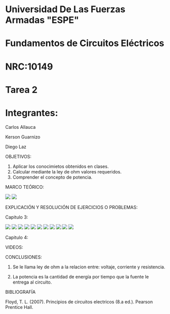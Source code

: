 # Universidad De Las Fuerzas Armadas "ESPE"

# Fundamentos de Circuitos Eléctricos 
# NRC:10149
# Tarea 2

 # Integrantes:
 Carlos Allauca
 
 Kerson Guarnizo
 
 Diego Laz

OBJETIVOS:
1. Aplicar los conocimietos obtenidos en clases.
2. Calcular mediante la ley de ohm valores requeridos.
3. Comprender el concepto de potencia. 

MARCO TEÓRICO:

![](https://github.com/Diego-Laz/Deber-2/blob/main/mapa1.png)
![](https://github.com/Diego-Laz/Deber-2/blob/main/mapa%202.png)

EXPLICACIÓN Y RESOLUCIÓN DE EJERCICIOS O PROBLEMAS:

Capitulo 3:

![](https://github.com/Diego-Laz/Deber-2/blob/main/Captura_de_pantalla_100.png)
![](https://github.com/Diego-Laz/Deber-2/blob/main/Captura_de_pantalla_101.png)
![](https://github.com/Diego-Laz/Deber-2/blob/main/Captura_de_pantalla_102.png)
![](https://github.com/Diego-Laz/Deber-2/blob/main/Captura_de_pantalla_103.png)
![](https://github.com/Diego-Laz/Deber-2/blob/main/Captura_de_pantalla_104.png)
![](https://github.com/Diego-Laz/Deber-2/blob/main/Captura_de_pantalla_105.png)
![](https://github.com/Diego-Laz/Deber-2/blob/main/Captura_de_pantalla_106.png)
![](https://github.com/Diego-Laz/Deber-2/blob/main/Captura_de_pantalla_107.png)
![](https://github.com/Diego-Laz/Deber-2/blob/main/Captura_de_pantalla_108.png)
![](https://github.com/Diego-Laz/Deber-2/blob/main/Captura_de_pantalla_110.png)
![](https://github.com/Diego-Laz/Deber-2/blob/main/Captura_de_pantalla_111.png)

Capitulo 4:

VIDEOS:

CONCLUSIONES:

1. Se le llama ley de ohm a la relacion entre: voltaje, corriente y resistencia.
 
3. La potencia  es la cantidad de energía por  tiempo que la fuente le entrega al circuito.

BIBLIOGRAFÍA

Floyd, T. L. (2007). Principios de circuitos electricos (8.a ed.). Pearson Prentice Hall.
